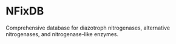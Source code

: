 # NFixDB
Comprehensive database for diazotroph nitrogenases, alternative nitrogenases, and nitrogenase-like enzymes.
